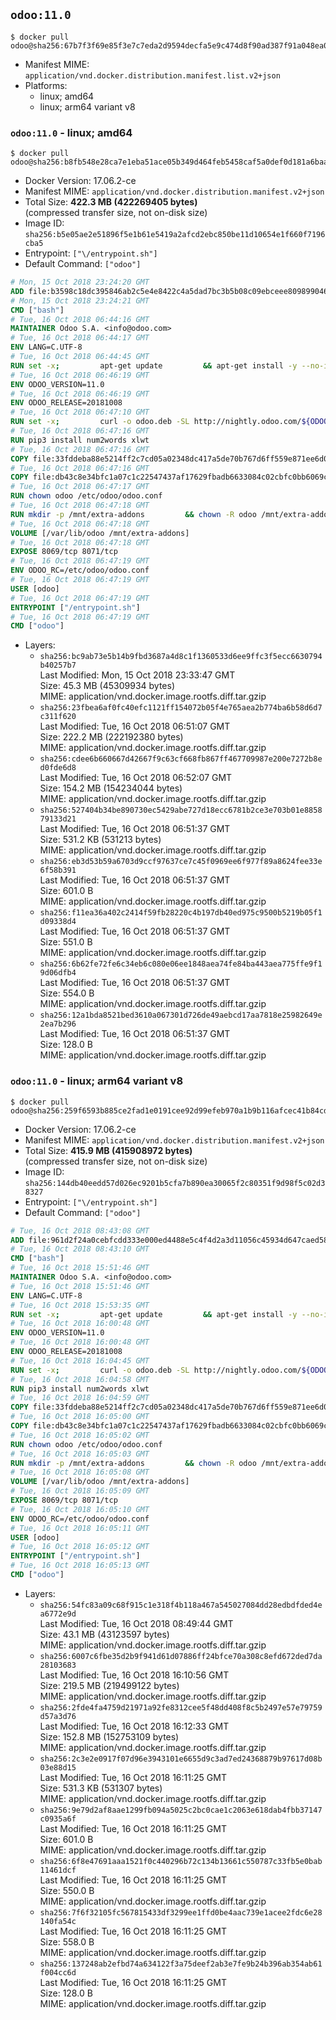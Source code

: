 ## `odoo:11.0`

```console
$ docker pull odoo@sha256:67b7f3f69e85f3e7c7eda2d9594decfa5e9c474d8f90ad387f91a048ea0eef2e
```

-	Manifest MIME: `application/vnd.docker.distribution.manifest.list.v2+json`
-	Platforms:
	-	linux; amd64
	-	linux; arm64 variant v8

### `odoo:11.0` - linux; amd64

```console
$ docker pull odoo@sha256:b8fb548e28ca7e1eba51ace05b349d464feb5458caf5a0def0d181a6baa06f0a
```

-	Docker Version: 17.06.2-ce
-	Manifest MIME: `application/vnd.docker.distribution.manifest.v2+json`
-	Total Size: **422.3 MB (422269405 bytes)**  
	(compressed transfer size, not on-disk size)
-	Image ID: `sha256:b5e05ae2e51896f5e1b61e5419a2afcd2ebc850be11d10654e1f660f7196cba5`
-	Entrypoint: `["\/entrypoint.sh"]`
-	Default Command: `["odoo"]`

```dockerfile
# Mon, 15 Oct 2018 23:24:20 GMT
ADD file:b3598c18dc395846ab2c5e4e8422c4a5dad7bc3b5b08c09ebceee80989904641 in / 
# Mon, 15 Oct 2018 23:24:21 GMT
CMD ["bash"]
# Tue, 16 Oct 2018 06:44:16 GMT
MAINTAINER Odoo S.A. <info@odoo.com>
# Tue, 16 Oct 2018 06:44:17 GMT
ENV LANG=C.UTF-8
# Tue, 16 Oct 2018 06:44:45 GMT
RUN set -x;         apt-get update         && apt-get install -y --no-install-recommends             ca-certificates             curl             node-less             python3-pip             python3-setuptools             python3-renderpm             libssl1.0-dev             xz-utils             python3-watchdog         && curl -o wkhtmltox.tar.xz -SL https://github.com/wkhtmltopdf/wkhtmltopdf/releases/download/0.12.4/wkhtmltox-0.12.4_linux-generic-amd64.tar.xz         && echo '3f923f425d345940089e44c1466f6408b9619562 wkhtmltox.tar.xz' | sha1sum -c -         && tar xvf wkhtmltox.tar.xz         && cp wkhtmltox/lib/* /usr/local/lib/         && cp wkhtmltox/bin/* /usr/local/bin/         && cp -r wkhtmltox/share/man/man1 /usr/local/share/man/
# Tue, 16 Oct 2018 06:46:19 GMT
ENV ODOO_VERSION=11.0
# Tue, 16 Oct 2018 06:46:19 GMT
ENV ODOO_RELEASE=20181008
# Tue, 16 Oct 2018 06:47:10 GMT
RUN set -x;         curl -o odoo.deb -SL http://nightly.odoo.com/${ODOO_VERSION}/nightly/deb/odoo_${ODOO_VERSION}.${ODOO_RELEASE}_all.deb         && echo '28804ea596ea88eeb1cec5c6089436af0bd67d57 odoo.deb' | sha1sum -c -         && dpkg --force-depends -i odoo.deb         && apt-get update         && apt-get -y install -f --no-install-recommends         && rm -rf /var/lib/apt/lists/* odoo.deb
# Tue, 16 Oct 2018 06:47:16 GMT
RUN pip3 install num2words xlwt
# Tue, 16 Oct 2018 06:47:16 GMT
COPY file:33fddeba88e5214ff2c7cd05a02348dc417a5de70b767d6ff559e871ee6d046a in / 
# Tue, 16 Oct 2018 06:47:16 GMT
COPY file:db43c8e34bfc1a07c1c22547437af17629fbadb6633084c02cbfc0bb6069c9fd in /etc/odoo/ 
# Tue, 16 Oct 2018 06:47:17 GMT
RUN chown odoo /etc/odoo/odoo.conf
# Tue, 16 Oct 2018 06:47:18 GMT
RUN mkdir -p /mnt/extra-addons         && chown -R odoo /mnt/extra-addons
# Tue, 16 Oct 2018 06:47:18 GMT
VOLUME [/var/lib/odoo /mnt/extra-addons]
# Tue, 16 Oct 2018 06:47:18 GMT
EXPOSE 8069/tcp 8071/tcp
# Tue, 16 Oct 2018 06:47:19 GMT
ENV ODOO_RC=/etc/odoo/odoo.conf
# Tue, 16 Oct 2018 06:47:19 GMT
USER [odoo]
# Tue, 16 Oct 2018 06:47:19 GMT
ENTRYPOINT ["/entrypoint.sh"]
# Tue, 16 Oct 2018 06:47:19 GMT
CMD ["odoo"]
```

-	Layers:
	-	`sha256:bc9ab73e5b14b9fbd3687a4d8c1f1360533d6ee9ffc3f5ecc6630794b40257b7`  
		Last Modified: Mon, 15 Oct 2018 23:33:47 GMT  
		Size: 45.3 MB (45309934 bytes)  
		MIME: application/vnd.docker.image.rootfs.diff.tar.gzip
	-	`sha256:23fbea6af0fc40efc1121ff154072b05f4e765aea2b774ba6b58d6d7c311f620`  
		Last Modified: Tue, 16 Oct 2018 06:51:07 GMT  
		Size: 222.2 MB (222192380 bytes)  
		MIME: application/vnd.docker.image.rootfs.diff.tar.gzip
	-	`sha256:cdee6b660667d42667f9c63cf668fb867ff467709987e200e7272b8ed0fde6d8`  
		Last Modified: Tue, 16 Oct 2018 06:52:07 GMT  
		Size: 154.2 MB (154234044 bytes)  
		MIME: application/vnd.docker.image.rootfs.diff.tar.gzip
	-	`sha256:527404b34be890730ec5429abe727d18ecc6781b2ce3e703b01e885879133d21`  
		Last Modified: Tue, 16 Oct 2018 06:51:37 GMT  
		Size: 531.2 KB (531213 bytes)  
		MIME: application/vnd.docker.image.rootfs.diff.tar.gzip
	-	`sha256:eb3d53b59a6703d9ccf97637ce7c45f0969ee6f977f89a8624fee33e6f58b391`  
		Last Modified: Tue, 16 Oct 2018 06:51:37 GMT  
		Size: 601.0 B  
		MIME: application/vnd.docker.image.rootfs.diff.tar.gzip
	-	`sha256:f11ea36a402c2414f59fb28220c4b197db40ed975c9500b5219b05f1d09338d4`  
		Last Modified: Tue, 16 Oct 2018 06:51:37 GMT  
		Size: 551.0 B  
		MIME: application/vnd.docker.image.rootfs.diff.tar.gzip
	-	`sha256:6b62fe72fe6c34eb6c080e06ee1848aea74fe84ba443aea775ffe9f19d06dfb4`  
		Last Modified: Tue, 16 Oct 2018 06:51:37 GMT  
		Size: 554.0 B  
		MIME: application/vnd.docker.image.rootfs.diff.tar.gzip
	-	`sha256:12a1bda8521bed3610a067301d726de49aebcd17aa7818e25982649e2ea7b296`  
		Last Modified: Tue, 16 Oct 2018 06:51:37 GMT  
		Size: 128.0 B  
		MIME: application/vnd.docker.image.rootfs.diff.tar.gzip

### `odoo:11.0` - linux; arm64 variant v8

```console
$ docker pull odoo@sha256:259f6593b885ce2fad1e0191cee92d99efeb970a1b9b116afcec41b84cd730d1
```

-	Docker Version: 17.06.2-ce
-	Manifest MIME: `application/vnd.docker.distribution.manifest.v2+json`
-	Total Size: **415.9 MB (415908972 bytes)**  
	(compressed transfer size, not on-disk size)
-	Image ID: `sha256:144db40eedd57d026ec9201b5cfa7b890ea30065f2c80351f9d98f5c02d38327`
-	Entrypoint: `["\/entrypoint.sh"]`
-	Default Command: `["odoo"]`

```dockerfile
# Tue, 16 Oct 2018 08:43:08 GMT
ADD file:961d2f24a0cebfcdd333e000ed4488e5c4f4d2a3d11056c45934d647caed5845 in / 
# Tue, 16 Oct 2018 08:43:10 GMT
CMD ["bash"]
# Tue, 16 Oct 2018 15:51:46 GMT
MAINTAINER Odoo S.A. <info@odoo.com>
# Tue, 16 Oct 2018 15:51:46 GMT
ENV LANG=C.UTF-8
# Tue, 16 Oct 2018 15:53:35 GMT
RUN set -x;         apt-get update         && apt-get install -y --no-install-recommends             ca-certificates             curl             node-less             python3-pip             python3-setuptools             python3-renderpm             libssl1.0-dev             xz-utils             python3-watchdog         && curl -o wkhtmltox.tar.xz -SL https://github.com/wkhtmltopdf/wkhtmltopdf/releases/download/0.12.4/wkhtmltox-0.12.4_linux-generic-amd64.tar.xz         && echo '3f923f425d345940089e44c1466f6408b9619562 wkhtmltox.tar.xz' | sha1sum -c -         && tar xvf wkhtmltox.tar.xz         && cp wkhtmltox/lib/* /usr/local/lib/         && cp wkhtmltox/bin/* /usr/local/bin/         && cp -r wkhtmltox/share/man/man1 /usr/local/share/man/
# Tue, 16 Oct 2018 16:00:48 GMT
ENV ODOO_VERSION=11.0
# Tue, 16 Oct 2018 16:00:48 GMT
ENV ODOO_RELEASE=20181008
# Tue, 16 Oct 2018 16:04:45 GMT
RUN set -x;         curl -o odoo.deb -SL http://nightly.odoo.com/${ODOO_VERSION}/nightly/deb/odoo_${ODOO_VERSION}.${ODOO_RELEASE}_all.deb         && echo '28804ea596ea88eeb1cec5c6089436af0bd67d57 odoo.deb' | sha1sum -c -         && dpkg --force-depends -i odoo.deb         && apt-get update         && apt-get -y install -f --no-install-recommends         && rm -rf /var/lib/apt/lists/* odoo.deb
# Tue, 16 Oct 2018 16:04:58 GMT
RUN pip3 install num2words xlwt
# Tue, 16 Oct 2018 16:04:59 GMT
COPY file:33fddeba88e5214ff2c7cd05a02348dc417a5de70b767d6ff559e871ee6d046a in / 
# Tue, 16 Oct 2018 16:05:00 GMT
COPY file:db43c8e34bfc1a07c1c22547437af17629fbadb6633084c02cbfc0bb6069c9fd in /etc/odoo/ 
# Tue, 16 Oct 2018 16:05:02 GMT
RUN chown odoo /etc/odoo/odoo.conf
# Tue, 16 Oct 2018 16:05:03 GMT
RUN mkdir -p /mnt/extra-addons         && chown -R odoo /mnt/extra-addons
# Tue, 16 Oct 2018 16:05:08 GMT
VOLUME [/var/lib/odoo /mnt/extra-addons]
# Tue, 16 Oct 2018 16:05:09 GMT
EXPOSE 8069/tcp 8071/tcp
# Tue, 16 Oct 2018 16:05:10 GMT
ENV ODOO_RC=/etc/odoo/odoo.conf
# Tue, 16 Oct 2018 16:05:11 GMT
USER [odoo]
# Tue, 16 Oct 2018 16:05:12 GMT
ENTRYPOINT ["/entrypoint.sh"]
# Tue, 16 Oct 2018 16:05:13 GMT
CMD ["odoo"]
```

-	Layers:
	-	`sha256:54fc83a09c68f915c1e318f4b118a467a545027084dd28edbdfded4ea6772e9d`  
		Last Modified: Tue, 16 Oct 2018 08:49:44 GMT  
		Size: 43.1 MB (43123597 bytes)  
		MIME: application/vnd.docker.image.rootfs.diff.tar.gzip
	-	`sha256:6007c6fbe35d2b9f941d61d07886ff24bfce70a308c8efd672ded7da28103683`  
		Last Modified: Tue, 16 Oct 2018 16:10:56 GMT  
		Size: 219.5 MB (219499122 bytes)  
		MIME: application/vnd.docker.image.rootfs.diff.tar.gzip
	-	`sha256:2fde4fa4759d21971a92fe8312cee5f48dd408f8c5b2497e57e79759d57a3d76`  
		Last Modified: Tue, 16 Oct 2018 16:12:33 GMT  
		Size: 152.8 MB (152753109 bytes)  
		MIME: application/vnd.docker.image.rootfs.diff.tar.gzip
	-	`sha256:2c3e2e0917f07d96e3943101e6655d9c3ad7ed24368879b97617d08b03e88d15`  
		Last Modified: Tue, 16 Oct 2018 16:11:25 GMT  
		Size: 531.3 KB (531307 bytes)  
		MIME: application/vnd.docker.image.rootfs.diff.tar.gzip
	-	`sha256:9e79d2af8aae1299fb094a5025c2bc0cae1c2063e618dab4fbb37147c0935a6f`  
		Last Modified: Tue, 16 Oct 2018 16:11:25 GMT  
		Size: 601.0 B  
		MIME: application/vnd.docker.image.rootfs.diff.tar.gzip
	-	`sha256:6f8e47691aaa1521f0c440296b72c134b13661c550787c33fb5e0bab11461dcf`  
		Last Modified: Tue, 16 Oct 2018 16:11:25 GMT  
		Size: 550.0 B  
		MIME: application/vnd.docker.image.rootfs.diff.tar.gzip
	-	`sha256:7f6f32105fc567815433df3299ee1ffd0be4aac739e1acee2fdc6e28140fa54c`  
		Last Modified: Tue, 16 Oct 2018 16:11:25 GMT  
		Size: 558.0 B  
		MIME: application/vnd.docker.image.rootfs.diff.tar.gzip
	-	`sha256:137248ab2efbd74a634122f3a75deef2ab3e7fe9b24b396ab354ab61f004cc6d`  
		Last Modified: Tue, 16 Oct 2018 16:11:25 GMT  
		Size: 128.0 B  
		MIME: application/vnd.docker.image.rootfs.diff.tar.gzip
